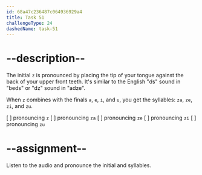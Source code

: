```yaml
---
id: 68a47c236487c064936929a4
title: Task 51
challengeType: 24
dashedName: task-51
---
```


<!--SPEAKING-->

<!-- (Audio) A: z, za, ze, zi, zu -->

# --description--

The initial `z` is pronounced by placing the tip of your tongue against the back of your upper front teeth. It's similar to the English "ds" sound in "beds" or "dz" sound in "adze".

When `z` combines with the finals `a`, `e`, `i`, and `u`, you get the syllables: `za`, `ze`, `zi`, and `zu`.

[ ] pronouncing `z`
[ ] pronouncing `za`
[ ] pronouncing `ze`
[ ] pronouncing `zi`
[ ] pronouncing `zu`

# --assignment--

Listen to the audio and pronounce the initial and syllables.
